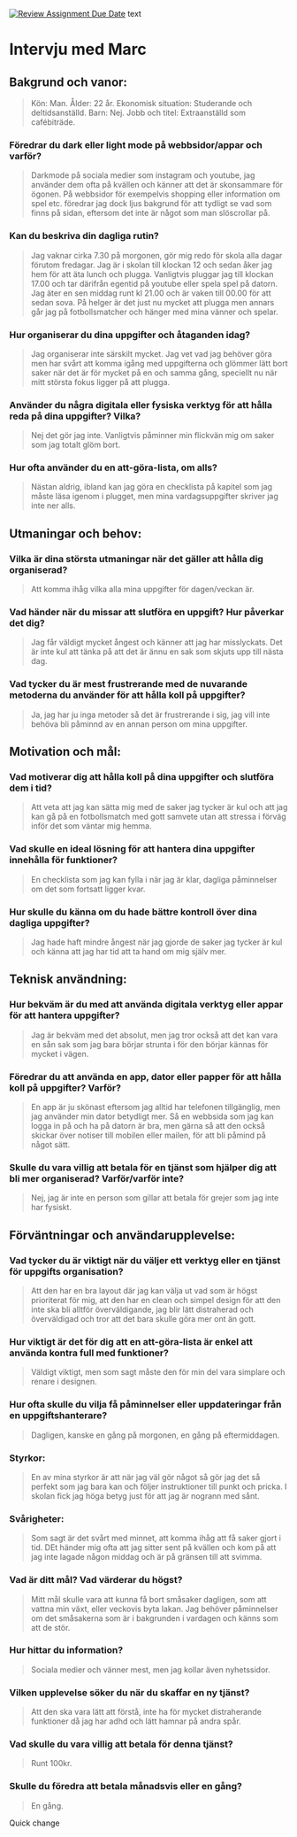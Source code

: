[![Review Assignment Due Date](https://classroom.github.com/assets/deadline-readme-button-22041afd0340ce965d47ae6ef1cefeee28c7c493a6346c4f15d667ab976d596c.svg)](https://classroom.github.com/a/9024RRcp)
text

# Intervju med Marc

## Bakgrund och vanor:
> Kön: Man.
> Ålder: 22 år.
> Ekonomisk situation: Studerande och deltidsanställd.
> Barn: Nej.
> Jobb och titel: Extraanställd som cafébiträde.

### Föredrar du dark eller light mode på webbsidor/appar och varför?
> Darkmode på sociala medier som instagram och youtube, jag använder dem ofta på kvällen och känner att det är skonsammare för ögonen. På webbsidor för exempelvis shopping eller information om spel etc. föredrar jag dock ljus bakgrund för att tydligt se vad som finns på sidan, eftersom det inte är något som man slöscrollar på. 
### Kan du beskriva din dagliga rutin?
>Jag vaknar cirka 7.30 på morgonen, gör mig redo för skola alla dagar förutom fredagar. Jag är i skolan till klockan 12 och sedan åker jag hem för att äta lunch och plugga. Vanligtvis pluggar jag till klockan 17.00 och tar därifrån egentid på youtube eller spela spel på datorn. Jag äter en sen middag runt kl 21.00 och är vaken till 00.00 för att sedan sova. På helger är det just nu mycket att plugga men annars går jag på fotbollsmatcher och hänger med mina vänner och spelar. 
### Hur organiserar du dina uppgifter och åtaganden idag?
> Jag organiserar inte särskilt mycket. Jag vet vad jag behöver göra men har svårt att komma igång med uppgifterna och glömmer lätt bort saker när det är för mycket på en och samma gång, speciellt nu när mitt största fokus ligger på att plugga. 
### Använder du några digitala eller fysiska verktyg för att hålla reda på dina uppgifter? Vilka?
> Nej det gör jag inte. Vanligtvis påminner min flickvän mig om saker som jag totalt glöm bort. 
### Hur ofta använder du en att-göra-lista, om alls?
> Nästan aldrig, ibland kan jag göra en checklista på kapitel som jag måste läsa igenom i plugget, men mina vardagsuppgifter skriver jag inte ner alls. 

## Utmaningar och behov:

### Vilka är dina största utmaningar när det gäller att hålla dig organiserad?
> Att komma ihåg vilka alla mina uppgifter för dagen/veckan är.
### Vad händer när du missar att slutföra en uppgift? Hur påverkar det dig?
> Jag får väldigt mycket ångest och känner att jag har misslyckats. Det är inte kul att tänka på att det är ännu en sak som skjuts upp till nästa dag. 
### Vad tycker du är mest frustrerande med de nuvarande metoderna du använder för att hålla koll på uppgifter?
> Ja, jag har ju inga metoder så det är frustrerande i sig, jag vill inte behöva bli påminnd av en annan person om mina uppgifter. 

## Motivation och mål:

### Vad motiverar dig att hålla koll på dina uppgifter och slutföra dem i tid?
> Att veta att jag kan sätta mig med de saker jag tycker är kul och att jag kan gå på en fotbollsmatch med gott samvete utan att stressa i förväg inför det som väntar mig hemma. 
### Vad skulle en ideal lösning för att hantera dina uppgifter innehålla för funktioner?
> En checklista som jag kan fylla i när jag är klar, dagliga påminnelser om det som fortsatt ligger kvar. 
### Hur skulle du känna om du hade bättre kontroll över dina dagliga uppgifter?
> Jag hade haft mindre ångest när jag gjorde de saker jag tycker är kul och känna att jag har tid att ta hand om mig själv mer. 

## Teknisk användning:

### Hur bekväm är du med att använda digitala verktyg eller appar för att hantera uppgifter?
> Jag är bekväm med det absolut, men jag tror också att det kan vara en sån sak som jag bara börjar strunta i för den börjar kännas för mycket i vägen. 
### Föredrar du att använda en app, dator eller papper för att hålla koll på uppgifter? Varför?
> En app är ju skönast eftersom jag alltid har telefonen tillgänglig, men jag använder min dator betydligt mer. Så en webbsida som jag kan logga in på och ha på datorn är bra, men gärna så att den också skickar över notiser till mobilen eller mailen, för att bli påmind på något sätt. 
### Skulle du vara villig att betala för en tjänst som hjälper dig att bli mer organiserad? Varför/varför inte?
> Nej, jag är inte en person som gillar att betala för grejer som jag inte har fysiskt. 

## Förväntningar och användarupplevelse:

### Vad tycker du är viktigt när du väljer ett verktyg eller en tjänst för uppgifts organisation?
> Att den har en bra layout där jag kan välja ut vad som är högst prioriterat för mig, att den har en clean och simpel design för att den inte ska bli alltför överväldigande, jag blir lätt distraherad och överväldigad och tror att det bara skulle göra mer ont än gott. 
### Hur viktigt är det för dig att en att-göra-lista är enkel att använda kontra full med funktioner?
> Väldigt viktigt, men som sagt måste den för min del vara simplare och renare i designen. 
### Hur ofta skulle du vilja få påminnelser eller uppdateringar från en uppgiftshanterare?
> Dagligen, kanske en gång på morgonen, en gång på eftermiddagen. 

### Styrkor:
> En av mina styrkor är att när jag väl gör något så gör jag det så perfekt som jag bara kan och följer instruktioner till punkt och pricka. I skolan fick jag höga betyg just för att jag är nogrann med sånt. 

### Svårigheter: 
> Som sagt är det svårt med minnet, att komma ihåg att få saker gjort i tid. DEt händer mig ofta att jag sitter sent på kvällen och kom på att jag inte lagade någon middag och är på gränsen till att svimma. 

### Vad är ditt mål? Vad värderar du högst? 
> Mitt mål skulle vara att kunna få bort småsaker dagligen, som att vattna min växt, eller veckovis byta lakan. Jag behöver påminnelser om det småsakerna som är i bakgrunden i vardagen och känns som att de stör. 
### Hur hittar du information?
> Sociala medier och vänner mest, men jag kollar även nyhetssidor. 
### Vilken upplevelse söker du när du skaffar en ny tjänst?
> Att den ska vara lätt att förstå, inte ha för mycket distraherande funktioner då jag har adhd och lätt hamnar på andra spår. 
### Vad skulle du vara villig att betala för denna tjänst?
> Runt 100kr. 
### Skulle du föredra att betala månadsvis eller en gång?
> En gång. 

Quick change
